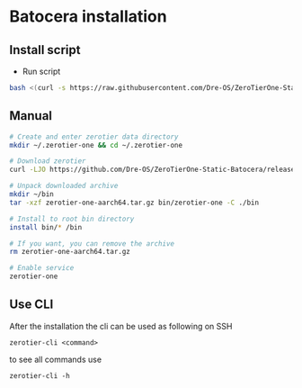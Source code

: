 # Batocera installation
## Install script
 - Run script
```sh
bash <(curl -s https://raw.githubusercontent.com/Dre-OS/ZeroTierOne-Static-Batocera/main/Batocera.sh)
```

## Manual
```sh
# Create and enter zerotier data directory
mkdir ~/.zerotier-one && cd ~/.zerotier-one

# Download zerotier
curl -LJO https://github.com/Dre-OS/ZeroTierOne-Static-Batocera/releases/latest/download/zerotier-one-aarch64.tar.gz

# Unpack downloaded archive
mkdir ~/bin
tar -xzf zerotier-one-aarch64.tar.gz bin/zerotier-one -C ./bin

# Install to root bin directory
install bin/* /bin

# If you want, you can remove the archive
rm zerotier-one-aarch64.tar.gz

# Enable service
zerotier-one
```

## Use CLI

After the installation the cli can be used as following on SSH

```
zerotier-cli <command>
```

to see all commands use 

```
zerotier-cli -h
```

